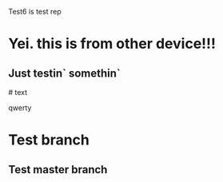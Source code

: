 Test6 is test rep
<h1>Yei. this is from other device!!!</h1>
<h2>Just testin` somethin`</h2>
# text
<p>qwerty</p>
<h1>Test branch</h1>
<h2>Test master branch</h2>
